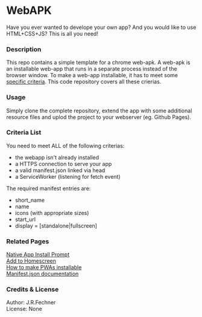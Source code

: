 # WebAPK

Have you ever wanted to develope your own app? And you would like to use HTML+CSS+JS? This is all you need! 

### Description
This repo contains a simple template for a chrome web-apk. A web-apk is an installable web-app that runs in a separate process instead of the browser window. To make a web-app installable, it has to meet some [specific criteria](https://developers.google.com/web/fundamentals/app-install-banners). This code repository covers all these crierias.

### Usage
Simply clone the complete repository, extend the app with some additional resource files and uplod the project to your webserver (eg. Github Pages).

### Criteria List
You need to meet ALL of the following criterias:  
-   the webapp isn't already installed  
-   a HTTPS connection to serve your app   
-   a valid manifest.json linked via head  
-   a ServiceWorker (listening for fetch event)

The required manifest entries are:  
- short\_name  
- name  
- icons  (with appropriate sizes)  
- start\_url  
- display = \[standalone|fullscreen\]
 
### Related Pages
[Native App Install Prompt](https://developers.google.com/web/fundamentals/app-install-banners/native)  
[Add to Homescreen](https://developer.mozilla.org/en-US/docs/Web/Progressive_web_apps/Add_to_home_screen)  
[How to make PWAs installable](https://developer.mozilla.org/en-US/docs/Web/Progressive_web_apps/Installable_PWAs)  
[Manifest.json documentation](https://developer.mozilla.org/de/docs/Mozilla/Add-ons/WebExtensions/manifest.json)  

### Credits & License
Author: J.R.Fechner  
License: None

